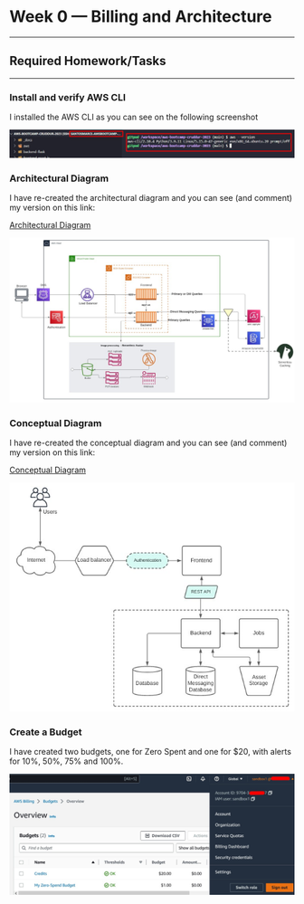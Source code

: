 # Week 0 — Billing and Architecture
---
## Required Homework/Tasks
---
### Install and verify AWS CLI

I installed the AWS CLI as you can see on the following screenshot

![AWS CLI installed](assets/week0-awscli.jpg)

### Architectural Diagram

I have re-created the architectural diagram and you can see (and comment) my version on this link:

[Architectural Diagram](https://lucid.app/lucidchart/c5f755b5-6793-4c95-8414-3ff48da8631a/edit?viewport_loc=-1328%2C-898%2C4039%2C1940%2C0_0&invitationId=inv_bb45e1c7-73de-4c2a-9931-961d99376db7)

![Logical/Architectural diagram](assets/week0-cruddur-logical-diagram.jpg)

### Conceptual Diagram

I have re-created the conceptual diagram and you can see (and comment) my version on this link:

[Conceptual Diagram](https://lucid.app/lucidchart/bd1479fe-be72-47bb-9116-7c09b18e81cd/edit?viewport_loc=-9%2C-2106%2C2994%2C1437%2C0_0&invitationId=inv_9d1143f7-7056-499b-86cb-ea50b194f2e5)

![Conceptual Diagram](assets/week0-cruddur-conceptual-diagram.jpg)

### Create a Budget

I have created two budgets, one for Zero Spent and one for $20, with alerts for 10%, 50%, 75% and 100%.

![Budgets](assets/week0-budgets.jpg)
